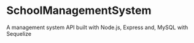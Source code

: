 # SchoolManagementSystem
A management system API built with Node.js, Express and, MySQL with Sequelize
